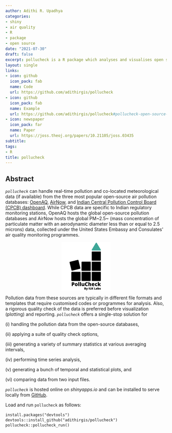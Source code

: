```yaml
---
author: Adithi R. Upadhya
categories:
- shiny
- air quality
- R
- package
- open source
date: "2021-07-30"
draft: false
excerpt: pollucheck is a R package which analyses and visualises open source air quality data.
layout: single
links:
- icon: github
  icon_pack: fab
  name: Code
  url: https://github.com/adithirgis/pollucheck
- icon: github
  icon_pack: fab
  name: Example
  url: https://github.com/adithirgis/pollucheck#pollucheck-open-source-air-quality-app
- icon: newspaper
  icon_pack: far
  name: Paper
  url: https://joss.theoj.org/papers/10.21105/joss.03435
subtitle: 
tags:
- R
title: pollucheck
---
```


## Abstract

*`pollucheck`* can handle real-time pollution and co-located meteorological data (if available) from the three most popular open-source air pollution databases: [OpenAQ](openaq.org), [AirNow](airnow.gov), and [Indian Central Pollution Control Board (CPCB) dashboard](app.cpcbccr.com). While CPCB data are specific to Indian regulatory monitoring stations, OpenAQ hosts the global open-source pollution databases and AirNow hosts the global PM~2.5~ (mass concentration of particulate matter with an aerodynamic diameter less than or equal to 2.5 microns) data, collected under the United States Embassy and Consulates' air quality monitoring programmes.

<img src = "featured-hex.png" alt = "Logo of shiny R package pollucheck with Pollucheck and ILK Labs written on it." width = "30%" style = "display: block; margin: auto;" />

Pollution data from these sources are typically in different file formats and templates that require customised codes or programmes for analysis. Also, a rigorous quality check of the data is preferred before visualization (plotting) and reporting. *`pollucheck`* offers a single-stop
solution for

(i) handling the pollution data from the open-source databases,

(ii) applying a suite of quality check options,

(iii) generating a variety of summary statistics at various averaging intervals,

(iv) performing time series analysis,

(v) generating a bunch of temporal and statistical plots, and

(vi) comparing data from two input files.


*`pollucheck`* is hosted online on *shinyapps.io* and can be installed to serve locally from [GitHub](https://github.com/).

Load and run `pollucheck` as follows:

``` {.r}
install.packages("devtools")
devtools::install_github("adithirgis/pollucheck")
pollucheck::pollucheck_run()
```

